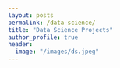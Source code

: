 ```yaml
---
layout: posts
permalink: /data-science/
title: "Data Science Projects"
author_profile: true
header:
  image: "/images/ds.jpeg"
---
```

